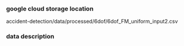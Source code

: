 ### google cloud storage location
accident-detection/data/processed/6dof/6dof_FM_uniform_input2.csv

### data description
